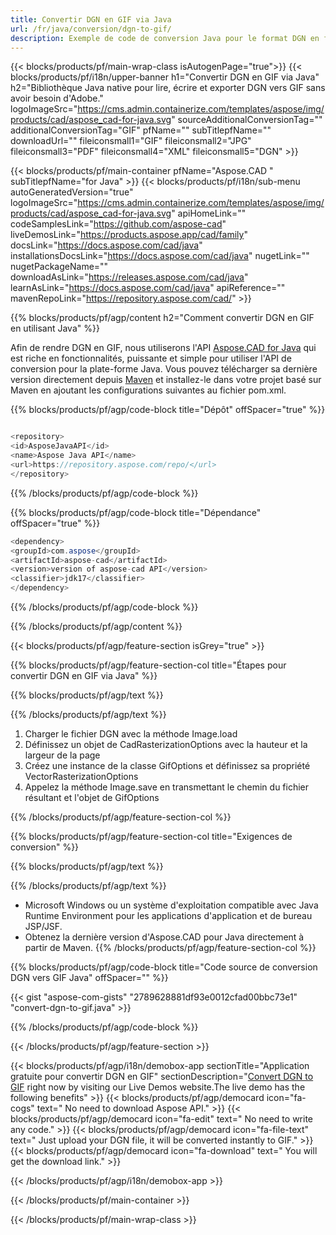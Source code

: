 ```yaml
---
title: Convertir DGN en GIF via Java 
url: /fr/java/conversion/dgn-to-gif/ 
description: Exemple de code de conversion Java pour le format DGN en fichier GIF. Utilisez cet exemple de code pour convertir DGN en GIF dans n'importe quelle application Java Web ou de bureau.
---
```


{{< blocks/products/pf/main-wrap-class isAutogenPage="true">}}
{{< blocks/products/pf/i18n/upper-banner h1="Convertir DGN en GIF via Java" h2="Bibliothèque Java native pour lire, écrire et exporter DGN vers GIF sans avoir besoin d'Adobe." logoImageSrc="https://cms.admin.containerize.com/templates/aspose/img/products/cad/aspose_cad-for-java.svg" sourceAdditionalConversionTag="" additionalConversionTag="GIF" pfName="" subTitlepfName="" downloadUrl="" fileiconsmall1="GIF" fileiconsmall2="JPG" fileiconsmall3="PDF" fileiconsmall4="XML" fileiconsmall5="DGN" >}}

{{< blocks/products/pf/main-container pfName="Aspose.CAD " subTitlepfName="for Java" >}}
{{< blocks/products/pf/i18n/sub-menu autoGeneratedVersion="true" logoImageSrc="https://cms.admin.containerize.com/templates/aspose/img/products/cad/aspose_cad-for-java.svg" apiHomeLink="" codeSamplesLink="https://github.com/aspose-cad" liveDemosLink="https://products.aspose.app/cad/family" docsLink="https://docs.aspose.com/cad/java" installationsDocsLink="https://docs.aspose.com/cad/java" nugetLink="" nugetPackageName="" downloadAsLink="https://releases.aspose.com/cad/java" learnAsLink="https://docs.aspose.com/cad/java" apiReference="" mavenRepoLink="https://repository.aspose.com/cad/" >}}

{{% blocks/products/pf/agp/content h2="Comment convertir DGN en GIF en utilisant Java" %}}

Afin de rendre DGN en GIF, nous utiliserons l'API <a href=https://products.aspose.com/cad/java>Aspose.CAD for Java</a> qui est riche en fonctionnalités, puissante et simple pour utiliser l'API de conversion pour la plate-forme Java. Vous pouvez télécharger sa dernière version directement depuis <a href=https://repository.aspose.com/cad/>Maven</a> et installez-le dans votre projet basé sur Maven en ajoutant les configurations suivantes au fichier pom.xml.

{{% blocks/products/pf/agp/code-block title="Dépôt" offSpacer="true" %}}

```cs

<repository>
<id>AsposeJavaAPI</id>
<name>Aspose Java API</name>
<url>https://repository.aspose.com/repo/</url>
</repository>

```

{{% /blocks/products/pf/agp/code-block %}}

{{% blocks/products/pf/agp/code-block title="Dépendance" offSpacer="true" %}}

```cs
<dependency>
<groupId>com.aspose</groupId>
<artifactId>aspose-cad</artifactId>
<version>version of aspose-cad API</version>
<classifier>jdk17</classifier>
</dependency>

```

{{% /blocks/products/pf/agp/code-block %}}

{{% /blocks/products/pf/agp/content %}}

{{< blocks/products/pf/agp/feature-section isGrey="true" >}}

{{% blocks/products/pf/agp/feature-section-col title="Étapes pour convertir DGN en GIF via Java" %}}

{{% blocks/products/pf/agp/text %}}

{{% /blocks/products/pf/agp/text %}}

1. Charger le fichier DGN avec la méthode Image.load
1. Définissez un objet de CadRasterizationOptions avec la hauteur et la largeur de la page
1. Créez une instance de la classe GifOptions et définissez sa propriété VectorRasterizationOptions
1. Appelez la méthode Image.save en transmettant le chemin du fichier résultant et l'objet de GifOptions

{{% /blocks/products/pf/agp/feature-section-col %}}

{{% blocks/products/pf/agp/feature-section-col title="Exigences de conversion" %}}

{{% blocks/products/pf/agp/text %}}

{{% /blocks/products/pf/agp/text %}}
- Microsoft Windows ou un système d'exploitation compatible avec Java Runtime Environment pour les applications d'application et de bureau JSP/JSF.
- Obtenez la dernière version d'Aspose.CAD pour Java directement à partir de Maven.
{{% /blocks/products/pf/agp/feature-section-col %}}

{{% blocks/products/pf/agp/code-block title="Code source de conversion DGN vers GIF Java" offSpacer="" %}}

{{< gist "aspose-com-gists" "2789628881df93e0012cfad00bbc73e1" "convert-dgn-to-gif.java" >}}

{{% /blocks/products/pf/agp/code-block %}}

{{< /blocks/products/pf/agp/feature-section >}}

<!-- aboutfile Starts -->

{{< blocks/products/pf/agp/i18n/demobox-app sectionTitle="Application gratuite pour convertir DGN en GIF" sectionDescription="[Convert DGN to GIF](https://products.aspose.app/cad/conversion/dgn-to-gif) right now by visiting our Live Demos website.The live demo has the following benefits" >}}
        {{< blocks/products/pf/agp/democard icon="fa-cogs" text=" No need to download Aspose API." >}}
        {{< blocks/products/pf/agp/democard icon="fa-edit" text=" No need to write any code." >}}
        {{< blocks/products/pf/agp/democard icon="fa-file-text" text=" Just upload your DGN file, it will be converted instantly to GIF." >}}
        {{< blocks/products/pf/agp/democard icon="fa-download" text=" You will get the download link." >}}

   
{{< /blocks/products/pf/agp/i18n/demobox-app >}}

<!-- aboutfile Ends -->

{{< /blocks/products/pf/main-container >}}
    
{{< /blocks/products/pf/main-wrap-class >}}